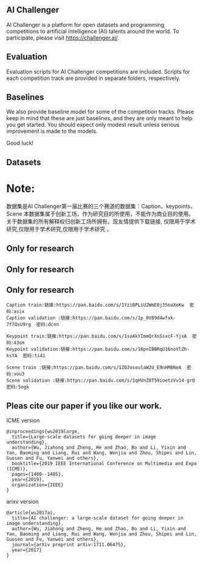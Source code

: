 ## AI Challenger ##
AI Challenger is a platform for open datasets and programming competitions to artificial intelligence (AI) talents around the world. To participate, please visit https://challenger.ai/.

## Evaluation ##

Evaluation scripts for AI Challenger competitions are included. Scripts for each competition track are provided in separate folders, respectively.

## Baselines ##

We also provide baseline model for some of the competition tracks. Please keep in mind that these are just baselines, and they are only meant to help you get started. You should expect only modest result unless serious improvement is made to the models.

Good luck!

## Datasets

# Note:
数据集是AI Challenger第一届比赛的三个赛道的数据集：Caption，keypoints， Scene
本数据集属于创新工场，作为研究目的所使用，不能作为商业目的使用。
关于数据集的所有解释权归创新工场所拥有。现友情提供下载链接, 仅限用于学术研究,仅限用于学术研究,仅限用于学术研究 。
## Only for research
## Only for research
## Only for research
```
Caption train:链接:https://pan.baidu.com/s/1YziBPLiU2WmE0j35oaXeKw  密码:asix
Caption validation :链接:https://pan.baidu.com/s/1p_0V89d4wfxk-7f7QsU9rg  密码:dcnn

Keypoint train:链接:https://pan.baidu.com/s/1soAkYImmQrXnSsxcF-YjxA  密码:43om
Keypoint validation:链接:https://pan.baidu.com/s/16pnIBBRqU16noVlZh-ksYA  密码:ti41

Scene train :链接:https://pan.baidu.com/s/1ZOJosoulaW2U_E9nHM8NeA  密码:vou3
Scene validation :链接:https://pan.baidu.com/s/1qHVnZ8T59ioetzVv14-grQ  密码:5ogk
```

## Pleas cite our paper if you like our work.
ICME version
```
@inproceedings{wu2019large,
  title={Large-scale datasets for going deeper in image understanding},
  author={Wu, Jiahong and Zheng, He and Zhao, Bo and Li, Yixin and Yan, Baoming and Liang, Rui and Wang, Wenjia and Zhou, Shipei and Lin, Guosen and Fu, Yanwei and others},
  booktitle={2019 IEEE International Conference on Multimedia and Expo (ICME)},
  pages={1480--1485},
  year={2019},
  organization={IEEE}
}

```
arixv version
```
@article{wu2017ai,
  title={AI challenger: a large-scale dataset for going deeper in image understanding},
  author={Wu, Jiahong and Zheng, He and Zhao, Bo and Li, Yixin and Yan, Baoming and Liang, Rui and Wang, Wenjia and Zhou, Shipei and Lin, Guosen and Fu, Yanwei and others},
  journal={arXiv preprint arXiv:1711.06475},
  year={2017}
}
```
